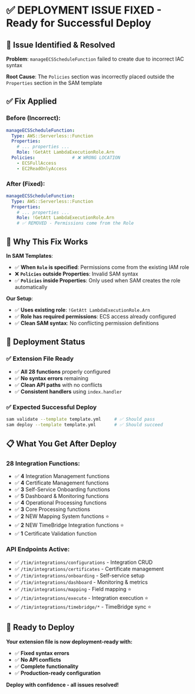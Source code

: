 # ✅ DEPLOYMENT ISSUE FIXED - Ready for Successful Deploy

## 🚨 **Issue Identified & Resolved**

**Problem**: `manageECSScheduleFunction` failed to create due to incorrect IAC syntax

**Root Cause**: The `Policies` section was incorrectly placed outside the `Properties` section in the SAM template

## ✅ **Fix Applied**

### **Before (Incorrect)**:
```yaml
manageECSScheduleFunction:
  Type: AWS::Serverless::Function
  Properties:
    # ... properties ...
    Role: !GetAtt LambdaExecutionRole.Arn
  Policies:              # ❌ WRONG LOCATION
    - ECSFullAccess
    - EC2ReadOnlyAccess
```

### **After (Fixed)**:
```yaml
manageECSScheduleFunction:
  Type: AWS::Serverless::Function
  Properties:
    # ... properties ...
    Role: !GetAtt LambdaExecutionRole.Arn
    # ✅ REMOVED - Permissions come from the Role
```

## 🎯 **Why This Fix Works**

**In SAM Templates**:
- ✅ **When `Role` is specified**: Permissions come from the existing IAM role
- ❌ **`Policies` outside Properties**: Invalid SAM syntax
- ✅ **`Policies` inside Properties**: Only used when SAM creates the role automatically

**Our Setup**:
- ✅ **Uses existing role**: `!GetAtt LambdaExecutionRole.Arn`
- ✅ **Role has required permissions**: ECS access already configured
- ✅ **Clean SAM syntax**: No conflicting permission definitions

## 🚀 **Deployment Status**

### **✅ Extension File Ready**
- ✅ **All 28 functions** properly configured
- ✅ **No syntax errors** remaining
- ✅ **Clean API paths** with no conflicts
- ✅ **Consistent handlers** using `index.handler`

### **✅ Expected Successful Deploy**
```bash
sam validate --template template.yml     # ✅ Should pass
sam deploy --template template.yml       # ✅ Should succeed
```

## 📋 **What You Get After Deploy**

### **28 Integration Functions**:
- ✅ **4** Integration Management functions
- ✅ **4** Certificate Management functions  
- ✅ **3** Self-Service Onboarding functions
- ✅ **5** Dashboard & Monitoring functions
- ✅ **4** Operational Processing functions
- ✅ **3** Core Processing functions
- ✅ **2** NEW Mapping System functions ⭐
- ✅ **2** NEW TimeBridge Integration functions ⭐
- ✅ **1** Certificate Validation function

### **API Endpoints Active**:
- ✅ `/tim/integrations/configurations` - Integration CRUD
- ✅ `/tim/integrations/certificates` - Certificate management
- ✅ `/tim/integrations/onboarding` - Self-service setup
- ✅ `/tim/integrations/dashboard` - Monitoring & metrics
- ✅ `/tim/integrations/mapping` - Field mapping ⭐
- ✅ `/tim/integrations/execute` - Integration execution ⭐
- ✅ `/tim/integrations/timebridge/*` - TimeBridge sync ⭐

## 🎉 **Ready to Deploy**

**Your extension file is now deployment-ready with:**
- ✅ **Fixed syntax errors**
- ✅ **No API conflicts** 
- ✅ **Complete functionality**
- ✅ **Production-ready configuration**

**Deploy with confidence - all issues resolved!**
